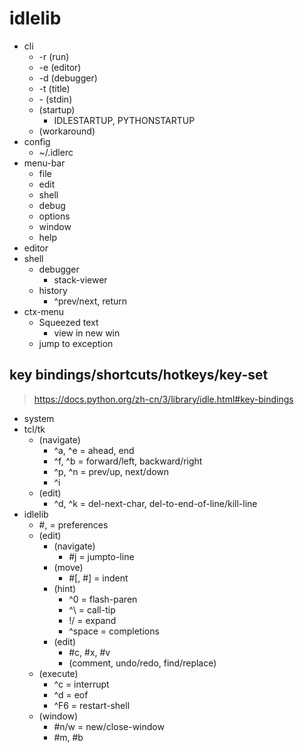 
# idlelib
- cli
  - -r (run)
  - -e (editor)
  - -d (debugger)
  - -t (title)
  - \- (stdin)
  - (startup)
    - IDLESTARTUP, PYTHONSTARTUP
  - (workaround)
- config
  - ~/.idlerc
- menu-bar
  - file
  - edit
  - shell
  - debug
  - options
  - window
  - help
- editor
- shell
  - debugger
    - stack-viewer
  - history
    - ^prev/next, return
- ctx-menu
  - Squeezed text
    - view in new win
  - jump to exception
## key bindings/shortcuts/hotkeys/key-set
>https://docs.python.org/zh-cn/3/library/idle.html#key-bindings
- system
- tcl/tk
  - (navigate)
    - ^a, ^e = ahead, end
    - ^f, ^b = forward/left, backward/right
    - ^p, ^n = prev/up, next/down
    - ^i
  - (edit)
    - ^d, ^k = del-next-char, del-to-end-of-line/kill-line
- idlelib
  - #, = preferences
  - (edit)
    - (navigate)
      - #j = jumpto-line
    - (move)
      - #\[, #\] = indent
    - (hint)
      - ^0 = flash-paren
      - ^\ = call-tip
      - !/ = expand
      - ^space = completions
    - (edit)
      - #c, #x, #v
      - (comment, undo/redo, find/replace)
  - (execute)
    - ^c = interrupt
    - ^d = eof
    - ^F6 = restart-shell
  - (window)
    - #n/w = new/close-window
    - #m, #b
